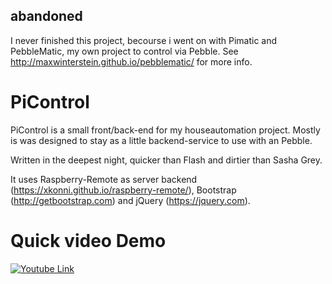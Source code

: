 abandoned
---
I never finished this project, becourse i went on with Pimatic and PebbleMatic, my own project to control via Pebble. See http://maxwinterstein.github.io/pebblematic/ for more info.

# PiControl

PiControl is a small front/back-end for my houseautomation project. Mostly is was designed to stay as a little backend-service to use with an Pebble. 

Written in the deepest night, quicker than Flash and dirtier than Sasha Grey.

It uses Raspberry-Remote as server backend (https://xkonni.github.io/raspberry-remote/), Bootstrap (http://getbootstrap.com) and jQuery (https://jquery.com).

# Quick video Demo
[![Youtube Link](http://img.youtube.com/vi/aCD4uR0qaiI/0.jpg)](http://www.youtube.com/watch?v=aCD4uR0qaiI)

